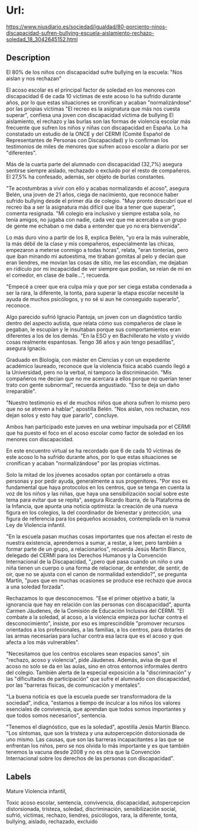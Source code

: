 # Url: 
https://www.niusdiario.es/sociedad/igualdad/80-porciento-ninos-discapacidad-sufren-bullying-escuela-aislamiento-rechazo-soledad_18_3042645152.html

## Description 

El 80% de los niños con discapacidad sufre bullying en la escuela: "Nos aislan y nos rechazan"

El acoso escolar es el principal factor de soledad en los menores con discapacidad
6 de cada 10 víctimas de este acoso lo ha sufrido durante años, por lo que estas situaciones se cronifican y acaban "normalizándose" por las propias víctimas
"El recreo es la asignatura que más nos cuesta superar", confiesa una joven con discapacidad víctima de bullying
El aislamiento, el rechazo y las burlas son las formas de violencia escolar más frecuente que sufren los niños y niñas con discapacidad en España. Lo ha constatado un estudio de la ONCE y del CERMI (Comité Español de Representantes de Personas con Discapacidad) y lo confirman los testimonios de  miles de menores que sufren acoso escolar a diario por ser "diferentes". 

Más de la cuarta parte del alumnado con discapacidad (32,7%) asegura sentirse siempre aislado, rechazado o excluido por el resto de compañeros. El 27,5% ha confesado, además, ser objeto de burlas constantes.

"Te acostumbras a vivir con ello y acabas normalizando el acoso", asegura Belén, una joven de 21 años, ciega de nacimiento, que reconoce haber sufrido bullying desde el primer día de colegio. "Muy pronto descubrí que el recreo iba a ser la asignatura más difícil que iba a tener que superar", comenta resignada. "Mi colegio era inclusivo y siempre estaba sola, no tenía amigos, no jugaba con nadie, cada vez que me acercaba a un grupo de gente me echaban o me daba a entender que yo no era bienvenida".

Lo más duro vino a partir de los 8, explica Belén, "yo era la más vulnerable, la más débil de la clase y mis compañeros, especialmente las chicas, empezaron a meterse conmigo a todas horas", relata, "eran tonterías, pero que iban minando mi autoestima, me tiraban gomitas al pelo y decían que eran liendres, me movían las cosas de sitio, me las escondían, me dejaban en ridículo por mi incapacidad de ver siempre que podían, se reían de mi en el comedor, en clase de baile...", recuerda. 

"Empecé a creer que era culpa mía y que por ser ciega estaba condenada a ser la rara, la diferente, la tonta, para superar la etapa escolar necesité la ayuda de muchos psicólogos, y no sé si aun he conseguido superarlo", reconoce.

Algo parecido sufrió Ignacio Pantoja, un joven con un diagnóstico tardío dentro del aspecto autista, que relata cómo sus compañeros de clase le pegaban, le escupían y le insultaban porque sus comportamientos eran diferentes a los de los demás. "En la ESO y en Bachillerato he visto y vivido cosas realmente espantosas. Tengo 36 años y aún tengo pesadillas", asegura Ignacio.

Graduado en Biología, con máster en Ciencias y con un expediente académico laureado, reconoce que la violencia física acabó cuando llegó a la Universidad, pero no la verbal, ni tampoco la discriminación. "Mis compañeros me decían que no me acercara a ellos porque no querían tener trato con gente subnormal", recuerda angustiado. "Eso te deja un daño irreparable". 

"Nuestro testimonio es el de muchos niños que ahora sufren lo mismo pero que no se atreven a hablar", apostilla Belén. "Nos aislan, nos rechazan, nos dejan solos y esto hay que pararlo", concluye.

Ambos han participado este jueves en una webinar impulsada por el CERMI que ha puesto el foco en el acoso escolar como factor de soledad en los menores con discapacidad.

En este encuentro virtual se ha recordado que 6 de cada 10 víctimas de este acoso lo ha sufrido durante años, por lo que estas situaciones se cronifican y acaban "normalizándose" por las propias víctimas.

Solo la mitad de los jóvenes acosados optan por contárselo a otras personas y por pedir ayuda, generalmente a sus progenitores. "Por eso es fundamental que haya protocolos en los centros, que se tenga en cuenta la voz de los niños y las niñas, que haya una sensibilización social sobre este tema para evitar que se repita", asegura Ricardo Ibarra, de la Plataforma de la Infancia, que apunta una noticia optimista: la creación de una nueva figura en los colegios, la del coordinador de bienestar y protección, una figura de referencia para los pequeños acosados, contemplada en la nueva Ley de Violencia infantil.

"En la escuela pasan muchas cosas importantes que nos afectan el resto de nuestra existencia, aprendemos a sumar, a restar, a leer, pero también a formar parte de un grupo, a relacionarlos", recuerda Jesús Martín Blanco, delegado del CERMI para los Derechos Humanos y la Convención Internacional de la Discapacidad,  "¿pero qué pasa cuando un niño o una niña tienen un cuerpo o una forma de relacionar, de entender, de sentir, de oir, que no se ajusta con el canon de normalidad extendido?", se pregunta Martín, "pues que en muchas ocasiones se produce ese rechazo que avoca a una soledad forzada".

Rechazamos lo que desconocemos. "Ese el primer objetivo a batir, la ignorancia que hay en relación con las personas con discapacidad", apunta Carmen Jáudenes, de la Comisión de Educación Inclusiva del CERMI. "El combate a la soledad, al acoso, a la violencia empieza por luchar contra el desconocimiento", insiste, por eso es imprescindible "promover recursos orientados a los profesionales, a las familias, a los centros, para dotarles de las armas necesarias para luchar contra esa lacra que es el acoso y que afecta a los más vulnerables". 

"Necesitamos que los centros escolares sean espacios sanos", sin "rechazo, acoso y violencia", pide Jáudenes. Además, avisa de que el acoso no solo se da en las aulas, sino en otros entornos informales dentro del colegio. También alerta de la especial exposición a la "discriminación" y las "dificultades de participación" que sufre el alumnado con discapacidad, por las "barreras físicas, de comunicación y mentales".

"La buena noticia es que la escuela puede ser transformadora de la sociedad", indica, "estamos a tiempo de inculcar a los niños los valores esenciales de convivencia, que aprendan que todos somos importantes y que todos somos necesarios", sentencia.

"Tenemos el diagnóstico, que es la soledad", apostilla Jesús Martín Blanco. "Los síntomas, que son la tristeza y una autopercepción distorsionada de uno mismo. Las causas, que son las barreras incapacitantes a las que se enfrentan los niños, pero se nos olvida lo más importante y es que también tenemos la vacuna desde 2008 y no es otra que la Convención Internacional sobre los derechos de las personas con discapacidad".

## Labels 
Mature 
Violencia infantil, 


Toxic 
acoso escolar, sentencia, convivencia, discapacidad, autopercepcion distorsionada, tristeza, soledad, discriminación, sensibilización social, sufrió, víctimas, rechazo, liendres, psicólogos, rara, la diferente, tonta, bullying, aislado, rechazado, excluido